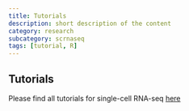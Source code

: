 ```yaml
---
title: Tutorials
description: short description of the content
category: research
subcategory: scrnaseq
tags: [tutorial, R]
---
```


## Tutorials

Please find all tutorials for single-cell RNA-seq [here](https://github.com/hbc/tutorials/blob/master/scRNAseq/scRNAseq_analysis_tutorial/README.md) 
